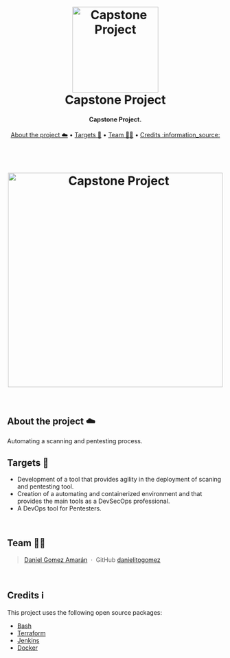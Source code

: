 <h1 align="center">
  <br>
  <a href="https://github.com/capstone-project-cybersecurity"><img src="https://encrypted-tbn0.gstatic.com/images?q=tbn:ANd9GcTSVD1pRm1P30eaADjBv7arCTyrs1a109ssBw&usqp=CAU" alt="Capstone Project" width="200"></a>
  <br>
  Capstone Project
  <br>
</h1>

<h4 align="center">Capstone Project.</h4>

<p align="center">
  <a href="#about">About the project ☁️</a> •
  <a href="#targets">Targets 🎯</a> •
  <a href="#team">Team 👨‍💻</a> •
  <a href="#credits">Credits :information_source:</a>
</p>

<h1 align="center">
  <br>
  <a href="https://github.com/capstone-project-cybersecurity"><img src="https://encrypted-tbn0.gstatic.com/images?q=tbn:ANd9GcRn1zgYTWZQJmBWBKMckYbq7P64sE8Px_CYNQ&usqp=CAU" alt="Capstone Project" width="500"></a>
  <br>
</h1>
<br id="about">

## About the project ☁️
Automating a scanning and pentesting process.
<br id="targets">

## Targets 🎯
* Development of a tool that provides agility in the deployment of scaning and pentesting tool.
* Creation of a automating and containerized environment and that provides the main tools as a DevSecOps professional.
* A DevOps tool for Pentesters.
<br id="team">

## Team 👨‍💻
> [Daniel Gomez Amarán](https://danielitogomez.github.io/) &nbsp;&middot;&nbsp;
> GitHub [danielitogomez](https://github.com/danielitogomez)

<br id="credits">

## Credits :information_source:

This project uses the following open source packages:

- [Bash](https://www.gnu.org/software/bash/)
- [Terraform](https://www.terraform.io/)
- [Jenkins](https://www.jenkins.io/)
- [Docker](https://hub.docker.com/)